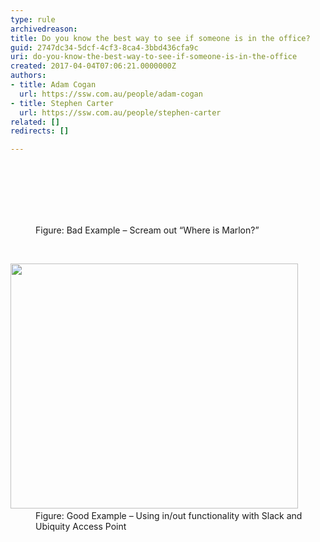 ```yaml
---
type: rule
archivedreason: 
title: Do you know the best way to see if someone is in the office?
guid: 2747dc34-5dcf-4cf3-8ca4-3bbd436cfa9c
uri: do-you-know-the-best-way-to-see-if-someone-is-in-the-office
created: 2017-04-04T07:06:21.0000000Z
authors:
- title: Adam Cogan
  url: https://ssw.com.au/people/adam-cogan
- title: Stephen Carter
  url: https://ssw.com.au/people/stephen-carter
related: []
redirects: []

---
```



<br><br>
<br><excerpt class='endintro'></excerpt><br>
<div class="ms-rtestate-read ms-rte-embedcode ms-rte-embedil ms-rtestate-notify"><img src="/PublishingImages/shout.jpg" alt="" />&#160;</div><dd class="ssw15-rteElement-FigureBad">​​Figure&#58; Bad Example – Scream out “Where is Marlon?”<br></dd><p class="ssw15-rteElement-P">​​<br></p><div class="ms-rtestate-read ms-rte-embedcode ms-rte-embedil ms-rtestate-notify s4-wpActive"><img src="/PublishingImages/Slack-in-out.jpg" width="460" height="392" alt="" />&#160;</div><dd class="ssw15-rteElement-FigureGood">​Figure&#58; Good Example – Using in/out functionality with Slack and Ubiquity Access Point<span style="font-weight&#58;normal;"></span><br></dd>


